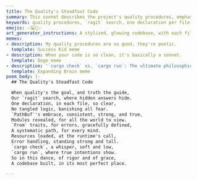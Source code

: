 ```yaml
---
title: The Quality's Steadfast Code
summary: This sonnet describes the project's quality procedures, emphasizing the use of `ragit` search, 'one declaration per file' principle, consistent `PathBuf` usage, proper module visibility, `From` traits for errors, runtime resource loading, and the distinct roles of `cargo check` and `cargo run` in ensuring a robust and graceful codebase.
keywords: quality procedures, `ragit` search, one declaration per file, `PathBuf`, module visibility, `From` traits, errors, runtime resource loading, `cargo check`, `cargo run`, codebase, rigor, grace
emojis: ✅💻🔎✨
art_generator_instructions: A stylized, glowing codebase, with each file clearly labeled and containing a single, luminous declaration. A `ragit` search beam is illuminating hidden answers within the code. `PathBuf` is represented by a strong, consistent pathway. `From` traits are seen as graceful transformations of errors into clear, defined forms. `cargo check` is a gentle, guiding light, while `cargo run` is a powerful, purposeful flow. The overall feeling should be one of precision, elegance, and the beauty of a well-engineered system.
memes:
- description: My quality procedures are so good, they're poetic.
  template: Success Kid meme
- description: When your code is so clean, it's basically a sonnet.
  template: Doge meme
- description: '`cargo check` vs. `cargo run`: The ultimate philosophical debate.'
  template: Expanding Brain meme
poem_body: |-
  ## The Quality's Steadfast Code

  When quality's the goal, and truth the guide,
  Our `ragit` search, where hidden answers hide.
  One declaration, in each file, so clear,
  No tangled logic, banishing all fear.
  `PathBuf`'s embrace, consistent, strong, and true,
  Modules revealed, for all the world to view.
  `From` traits, for errors, gracefully defined,
  A systematic path, for every mind.
  Resources loaded, at the runtime's call,
  Error handling, standing strong and tall.
  `cargo check`, a whisper, soft and low,
  `cargo run`, where true intentions show.
  So in this dance, of rigor and of grace,
  A codebase built, in its most perfect place.

---
```

